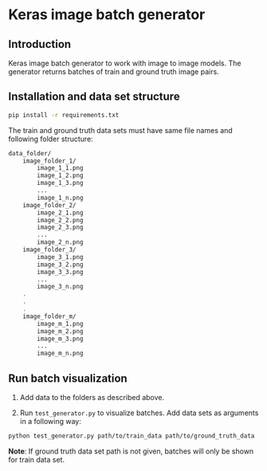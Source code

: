 # Keras image batch generator

## Introduction

Keras image batch generator to work with image to image models. The generator returns batches of train and ground truth image pairs.

## Installation and data set structure

```bash
pip install -r requirements.txt
```

The train and ground truth data sets must have same file names and following folder structure:

```bash
data_folder/
    image_folder_1/
        image_1_1.png
        image_1_2.png
        image_1_3.png
        ...
        image_1_n.png
    image_folder_2/
        image_2_1.png
        image_2_2.png
        image_2_3.png
        ...
        image_2_n.png
    image_folder_3/
        image_3_1.png
        image_3_2.png
        image_3_3.png
        ...
        image_3_n.png
    .
    .
    .
    image_folder_m/
        image_m_1.png
        image_m_2.png
        image_m_3.png
        ...
        image_m_n.png
```

## Run batch visualization

1. Add data to the folders as described above.

1. Run `test_generator.py` to visualize batches. Add data sets as arguments in a following way:

```bash
python test_generator.py path/to/train_data path/to/ground_truth_data
```

**Note**: If ground truth data set path is not given, batches will only be shown for train data set.
